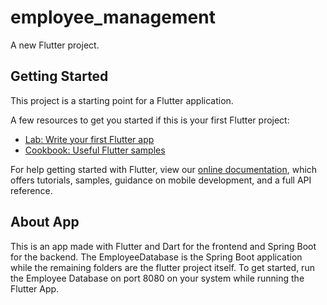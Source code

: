# employee_management

A new Flutter project.

## Getting Started

This project is a starting point for a Flutter application.

A few resources to get you started if this is your first Flutter project:

- [Lab: Write your first Flutter app](https://flutter.dev/docs/get-started/codelab)
- [Cookbook: Useful Flutter samples](https://flutter.dev/docs/cookbook)

For help getting started with Flutter, view our
[online documentation](https://flutter.dev/docs), which offers tutorials,
samples, guidance on mobile development, and a full API reference.

## About App
This is an app made with Flutter and Dart for the frontend and Spring Boot for the backend.
The EmployeeDatabase is the Spring Boot application while the remaining folders are the flutter project itself.
To get started, run the Employee Database on port 8080 on your system while running the Flutter App.
